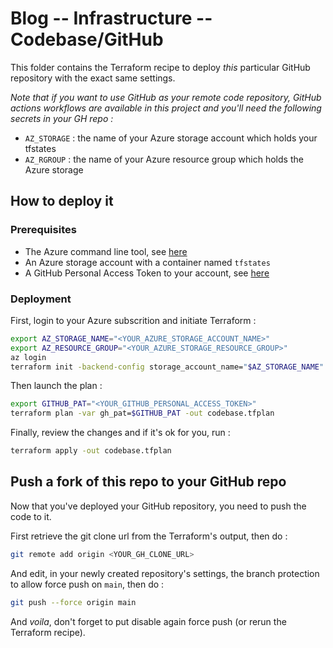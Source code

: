 # Blog -- Infrastructure -- Codebase/GitHub

This folder contains the Terraform recipe to deploy _this_ particular
GitHub repository with the exact same settings.

_Note that if you want to use GitHub as your remote code repository, 
GitHub actions workflows are available in this project and you'll need
the following secrets in your GH repo :_
* `AZ_STORAGE` : the name of your Azure storage account which holds your tfstates
* `AZ_RGROUP` : the name of your Azure resource group which holds the Azure storage

## How to deploy it

### Prerequisites 

* The Azure command line tool, see [here](https://docs.microsoft.com/en-us/cli/azure/install-azure-cli)
* An Azure storage account with a container named `tfstates`
* A GitHub Personal Access Token to your account, see [here](https://docs.github.com/en/authentication/keeping-your-account-and-data-secure/creating-a-personal-access-token)

### Deployment 

First, login to your Azure subscrition and initiate Terraform : 

```bash
export AZ_STORAGE_NAME="<YOUR_AZURE_STORAGE_ACCOUNT_NAME>"
export AZ_RESOURCE_GROUP="<YOUR_AZURE_STORAGE_RESOURCE_GROUP>"
az login
terraform init -backend-config storage_account_name="$AZ_STORAGE_NAME" -backend-config resource_group_name="$AZ_RESOURCE_GROUP"
```

Then launch the plan :

```bash
export GITHUB_PAT="<YOUR_GITHUB_PERSONAL_ACCESS_TOKEN>"
terraform plan -var gh_pat=$GITHUB_PAT -out codebase.tfplan
```

Finally, review the changes and if it's ok for you, run : 

```bash
terraform apply -out codebase.tfplan
```

## Push a fork of this repo to your GitHub repo

Now that you've deployed your GitHub repository, you need to push the code
to it.

First retrieve the git clone url from the Terraform's output, then do : 

```bash
git remote add origin <YOUR_GH_CLONE_URL>
```

And edit, in your newly created repository's settings, the branch protection to
allow force push on `main`, then do :

```bash
git push --force origin main
```

And _voila_, don't forget to put disable again force push (or rerun the Terraform
recipe).